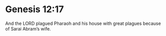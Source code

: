 # Genesis 12:17

And the LORD plagued Pharaoh and his house with great plagues because of Sarai Abram’s wife.